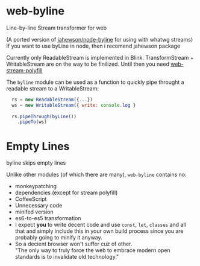 # web-byline
Line-by-line Stream transformer for web

(A ported version of [jahewson/node-byline](https://github.com/jahewson/node-byline) for using with whatwg streams)
If you want to use byLine in node, then i recomend jahewson package

Currently only ReadableStream is implemented in Blink. TransformStream + WritableStream are on the way to be finilized. Until then you need [web-stream-polyfill](https://www.npmjs.com/package/web-streams-polyfill)

The `byline` module can be used as a function to quickly pipe throught a readable stream to a WritableStream:

```javascript
  rs = new ReadableStream({...})
  ws = new WritableStream({ write: console.log }
  
  rs.pipeThrough(byLine())
    .pipeTo(ws)
```

# Empty Lines

byline skips empty lines

Unlike other modules (of which there are many), `web-byline` contains no:

- monkeypatching
- dependencies (except for stream polyfill)
- CoffeeScript
- Unnecessary code
- minifed version
- es6-to-es5 transformation
 - I expect **you** to write decent code and use `const`, `let`, `classes` and all that and simply include this in your own build process since you are probably going to minify it anyway.
 - So a decient browser won't suffer cuz of other.<br>
 "The only way to truly force the web to embrace modern open standards is to invalidate old technology."
